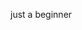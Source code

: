 just a beginner

<!---
bolsonidev/bolsonidev is a ✨ special ✨ repository because its `README.md` (this file) appears on your GitHub profile.
You can click the Preview link to take a look at your changes.
--->
